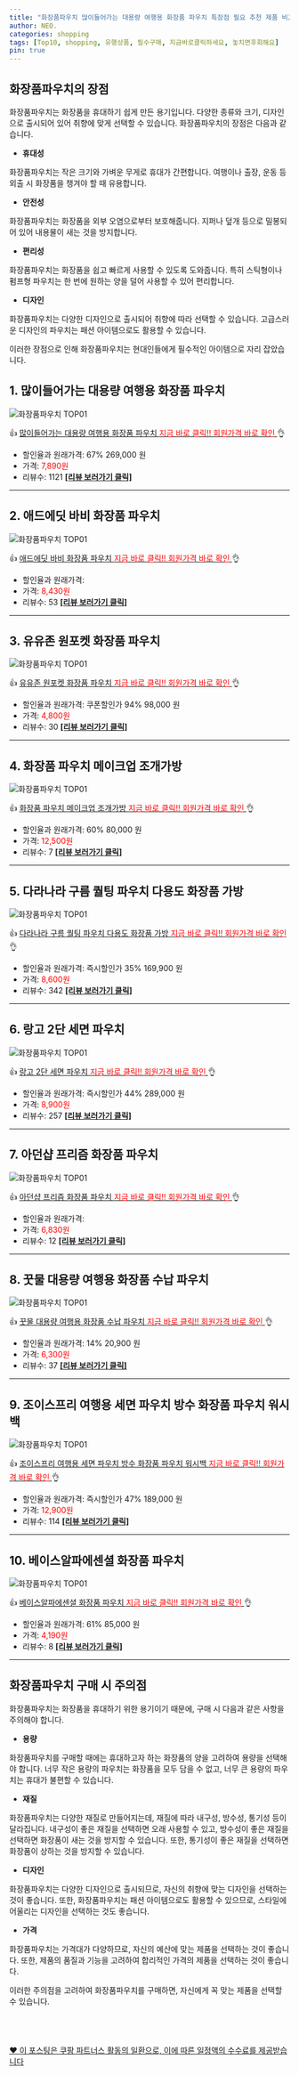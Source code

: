 ```yaml
---
title: "화장품파우치 많이들어가는 대용량 여행용 화장품 파우치 특장점 필요 추천 제품 비교 최저 가격 비교 장점 구매 후기 구매평"
author: NEO.
categories: shopping
tags: [Top10, shopping, 유행상품, 필수구매, 지금바로클릭하세요, 놓치면후회해요]
pin: true
---
```

## 화장품파우치의 장점

화장품파우치는 화장품을 휴대하기 쉽게 만든 용기입니다. 다양한 종류와 크기, 디자인으로 출시되어 있어 취향에 맞게 선택할 수 있습니다. 화장품파우치의 장점은 다음과 같습니다.

* **휴대성**

화장품파우치는 작은 크기와 가벼운 무게로 휴대가 간편합니다. 여행이나 출장, 운동 등 외출 시 화장품을 챙겨야 할 때 유용합니다.

* **안전성**

화장품파우치는 화장품을 외부 오염으로부터 보호해줍니다. 지퍼나 덮개 등으로 밀봉되어 있어 내용물이 새는 것을 방지합니다.

* **편리성**

화장품파우치는 화장품을 쉽고 빠르게 사용할 수 있도록 도와줍니다. 특히 스틱형이나 펌프형 파우치는 한 번에 원하는 양을 덜어 사용할 수 있어 편리합니다.

* **디자인**

화장품파우치는 다양한 디자인으로 출시되어 취향에 따라 선택할 수 있습니다. 고급스러운 디자인의 파우치는 패션 아이템으로도 활용할 수 있습니다.

이러한 장점으로 인해 화장품파우치는 현대인들에게 필수적인 아이템으로 자리 잡았습니다.

   

## 1. 많이들어가는 대용량 여행용 화장품 파우치

![화장품파우치 TOP01](https://thumbnail6.coupangcdn.com/thumbnails/remote/490x490ex/image/vendor_inventory/7f86/65cb647ef6301f4dbc810b0c68d32eefc05efac64dabf08e715b1906c030.jpg)


👍 [많이들어가는 대용량 여행용 화장품 파우치 <font color=red> 지금 바로 클릭!! 회원가격 바로 확인 </font> ](https://link.coupang.com/re/AFFSDP?lptag=AF3617701&subid=GithubCoopas&pageKey=7193184943&traceid=V0-153&itemId=18166259119&vendorItemId=85316720215) 👌 


- 할인율과 원래가격: 67%  269,000   원
- 가격: <span style='color:red'>7,890원</span>
- 리뷰수: 1121  [**[리뷰 보러가기 클릭]**](https://link.coupang.com/re/AFFSDP?lptag=AF3617701&subid=GithubCoopas&pageKey=7193184943&traceid=V0-153&itemId=18166259119&vendorItemId=85316720215)

---


   

## 2. 애드에딧 바비 화장품 파우치

![화장품파우치 TOP01](https://thumbnail8.coupangcdn.com/thumbnails/remote/490x490ex/image/retail/images/707184001231184-7f25b8dd-cb35-4dd7-acec-dadc5801b01b.jpg)


👍 [애드에딧 바비 화장품 파우치 <font color=red> 지금 바로 클릭!! 회원가격 바로 확인 </font> ](https://link.coupang.com/re/AFFSDP?lptag=AF3617701&subid=GithubCoopas&pageKey=56400188&traceid=V0-153&itemId=195210903&vendorItemId=5510315587) 👌 


- 할인율과 원래가격: 
- 가격: <span style='color:red'>8,430원</span>
- 리뷰수: 53  [**[리뷰 보러가기 클릭]**](https://link.coupang.com/re/AFFSDP?lptag=AF3617701&subid=GithubCoopas&pageKey=56400188&traceid=V0-153&itemId=195210903&vendorItemId=5510315587)

---


   

## 3. 유유존 원포켓 화장품 파우치

![화장품파우치 TOP01](https://thumbnail10.coupangcdn.com/thumbnails/remote/490x490ex/image/retail/images/2021/06/10/11/7/efe64a4d-60ca-4aae-8a2e-fdda4b20a302.jpg)


👍 [유유존 원포켓 화장품 파우치 <font color=red> 지금 바로 클릭!! 회원가격 바로 확인 </font> ](https://link.coupang.com/re/AFFSDP?lptag=AF3617701&subid=GithubCoopas&pageKey=5653458613&traceid=V0-153&itemId=9258545000&vendorItemId=76544130815) 👌 


- 할인율과 원래가격: 쿠폰할인가 94%  98,000   원
- 가격: <span style='color:red'>4,800원</span>
- 리뷰수: 30  [**[리뷰 보러가기 클릭]**](https://link.coupang.com/re/AFFSDP?lptag=AF3617701&subid=GithubCoopas&pageKey=5653458613&traceid=V0-153&itemId=9258545000&vendorItemId=76544130815)

---


   

## 4. 화장품 파우치 메이크업 조개가방

![화장품파우치 TOP01](https://thumbnail7.coupangcdn.com/thumbnails/remote/490x490ex/image/vendor_inventory/f7b6/022e56b8f97afee8d5d0f91ec7cf98d0fe292e61c2560deb63744eba35fe.jpg)


👍 [화장품 파우치 메이크업 조개가방 <font color=red> 지금 바로 클릭!! 회원가격 바로 확인 </font> ](https://link.coupang.com/re/AFFSDP?lptag=AF3617701&subid=GithubCoopas&pageKey=7593573723&traceid=V0-153&itemId=20071408370&vendorItemId=87128122659) 👌 


- 할인율과 원래가격: 60%  80,000   원
- 가격: <span style='color:red'>12,500원</span>
- 리뷰수: 7  [**[리뷰 보러가기 클릭]**](https://link.coupang.com/re/AFFSDP?lptag=AF3617701&subid=GithubCoopas&pageKey=7593573723&traceid=V0-153&itemId=20071408370&vendorItemId=87128122659)

---


   

## 5. 다라나라 구름 퀄팅 파우치 다용도 화장품 가방

![화장품파우치 TOP01](https://thumbnail8.coupangcdn.com/thumbnails/remote/490x490ex/image/vendor_inventory/1da3/07a81db8bd0595212d1694385a9c513010eaff00bd0269f5f6f557c54eb7.jpg)


👍 [다라나라 구름 퀄팅 파우치 다용도 화장품 가방 <font color=red> 지금 바로 클릭!! 회원가격 바로 확인 </font> ](https://link.coupang.com/re/AFFSDP?lptag=AF3617701&subid=GithubCoopas&pageKey=7359344740&traceid=V0-153&itemId=18828193007&vendorItemId=85958325349) 👌 


- 할인율과 원래가격: 즉시할인가 35%  169,900   원
- 가격: <span style='color:red'>8,600원</span>
- 리뷰수: 342  [**[리뷰 보러가기 클릭]**](https://link.coupang.com/re/AFFSDP?lptag=AF3617701&subid=GithubCoopas&pageKey=7359344740&traceid=V0-153&itemId=18828193007&vendorItemId=85958325349)

---


   

## 6. 랑고 2단 세면 파우치

![화장품파우치 TOP01](https://thumbnail7.coupangcdn.com/thumbnails/remote/490x490ex/image/retail/images/6605715623578235-8c242e30-a817-4ca1-b8cb-034ab0707565.jpg)


👍 [랑고 2단 세면 파우치 <font color=red> 지금 바로 클릭!! 회원가격 바로 확인 </font> ](https://link.coupang.com/re/AFFSDP?lptag=AF3617701&subid=GithubCoopas&pageKey=1366911566&traceid=V0-153&itemId=17338666093&vendorItemId=70394059769) 👌 


- 할인율과 원래가격: 즉시할인가 44%  289,000   원
- 가격: <span style='color:red'>8,900원</span>
- 리뷰수: 257  [**[리뷰 보러가기 클릭]**](https://link.coupang.com/re/AFFSDP?lptag=AF3617701&subid=GithubCoopas&pageKey=1366911566&traceid=V0-153&itemId=17338666093&vendorItemId=70394059769)

---


   

## 7. 아던샵 프리즘 화장품 파우치

![화장품파우치 TOP01](https://thumbnail6.coupangcdn.com/thumbnails/remote/490x490ex/image/retail/images/2020/03/19/18/6/67f59a69-2405-439a-922f-1912ca1dedc2.jpg)


👍 [아던샵 프리즘 화장품 파우치 <font color=red> 지금 바로 클릭!! 회원가격 바로 확인 </font> ](https://link.coupang.com/re/AFFSDP?lptag=AF3617701&subid=GithubCoopas&pageKey=1380959098&traceid=V0-153&itemId=2415365823&vendorItemId=70409706981) 👌 


- 할인율과 원래가격: 
- 가격: <span style='color:red'>6,830원</span>
- 리뷰수: 12  [**[리뷰 보러가기 클릭]**](https://link.coupang.com/re/AFFSDP?lptag=AF3617701&subid=GithubCoopas&pageKey=1380959098&traceid=V0-153&itemId=2415365823&vendorItemId=70409706981)

---


   

## 8. 꿋물 대용량 여행용 화장품 수납 파우치

![화장품파우치 TOP01](https://thumbnail10.coupangcdn.com/thumbnails/remote/490x490ex/image/vendor_inventory/0638/e0baef1d48811d4f5c8617cb8558c7fd67d60ce11f3ad05053440b81b7aa.jpg)


👍 [꿋물 대용량 여행용 화장품 수납 파우치 <font color=red> 지금 바로 클릭!! 회원가격 바로 확인 </font> ](https://link.coupang.com/re/AFFSDP?lptag=AF3617701&subid=GithubCoopas&pageKey=7644628928&traceid=V0-153&itemId=20323641237&vendorItemId=87440203682) 👌 


- 할인율과 원래가격: 14%  20,900   원
- 가격: <span style='color:red'>6,300원</span>
- 리뷰수: 37  [**[리뷰 보러가기 클릭]**](https://link.coupang.com/re/AFFSDP?lptag=AF3617701&subid=GithubCoopas&pageKey=7644628928&traceid=V0-153&itemId=20323641237&vendorItemId=87440203682)

---


   

## 9. 조이스프리 여행용 세면 파우치 방수 화장품 파우치 워시백

![화장품파우치 TOP01](https://thumbnail8.coupangcdn.com/thumbnails/remote/490x490ex/image/vendor_inventory/acfb/86901f2846c3904302d666038fad94ae0217cbd13fbfe41023d74e9a75c8.jpg)


👍 [조이스프리 여행용 세면 파우치 방수 화장품 파우치 워시백 <font color=red> 지금 바로 클릭!! 회원가격 바로 확인 </font> ](https://link.coupang.com/re/AFFSDP?lptag=AF3617701&subid=GithubCoopas&pageKey=7459071884&traceid=V0-153&itemId=19437780736&vendorItemId=86548885876) 👌 


- 할인율과 원래가격: 즉시할인가 47%  189,000   원
- 가격: <span style='color:red'>12,900원</span>
- 리뷰수: 114  [**[리뷰 보러가기 클릭]**](https://link.coupang.com/re/AFFSDP?lptag=AF3617701&subid=GithubCoopas&pageKey=7459071884&traceid=V0-153&itemId=19437780736&vendorItemId=86548885876)

---


   

## 10. 베이스알파에센셜 화장품 파우치

![화장품파우치 TOP01](https://thumbnail10.coupangcdn.com/thumbnails/remote/490x490ex/image/retail/images/1174036266409384-a4a733cb-171e-482c-8517-d46fb8ed21b1.jpg)


👍 [베이스알파에센셜 화장품 파우치 <font color=red> 지금 바로 클릭!! 회원가격 바로 확인 </font> ](https://link.coupang.com/re/AFFSDP?lptag=AF3617701&subid=GithubCoopas&pageKey=7476144070&traceid=V0-153&itemId=19518108038&vendorItemId=86626802346) 👌 


- 할인율과 원래가격: 61%  85,000   원
- 가격: <span style='color:red'>4,190원</span>
- 리뷰수: 8  [**[리뷰 보러가기 클릭]**](https://link.coupang.com/re/AFFSDP?lptag=AF3617701&subid=GithubCoopas&pageKey=7476144070&traceid=V0-153&itemId=19518108038&vendorItemId=86626802346)

---
## 화장품파우치 구매 시 주의점

화장품파우치는 화장품을 휴대하기 위한 용기이기 때문에, 구매 시 다음과 같은 사항을 주의해야 합니다.

* **용량**

화장품파우치를 구매할 때에는 휴대하고자 하는 화장품의 양을 고려하여 용량을 선택해야 합니다. 너무 작은 용량의 파우치는 화장품을 모두 담을 수 없고, 너무 큰 용량의 파우치는 휴대가 불편할 수 있습니다.

* **재질**

화장품파우치는 다양한 재질로 만들어지는데, 재질에 따라 내구성, 방수성, 통기성 등이 달라집니다. 내구성이 좋은 재질을 선택하면 오래 사용할 수 있고, 방수성이 좋은 재질을 선택하면 화장품이 새는 것을 방지할 수 있습니다. 또한, 통기성이 좋은 재질을 선택하면 화장품이 상하는 것을 방지할 수 있습니다.

* **디자인**

화장품파우치는 다양한 디자인으로 출시되므로, 자신의 취향에 맞는 디자인을 선택하는 것이 좋습니다. 또한, 화장품파우치는 패션 아이템으로도 활용할 수 있으므로, 스타일에 어울리는 디자인을 선택하는 것도 좋습니다.

* **가격**

화장품파우치는 가격대가 다양하므로, 자신의 예산에 맞는 제품을 선택하는 것이 좋습니다. 또한, 제품의 품질과 기능을 고려하여 합리적인 가격의 제품을 선택하는 것이 좋습니다.

이러한 주의점을 고려하여 화장품파우치를 구매하면, 자신에게 꼭 맞는 제품을 선택할 수 있습니다.<br><br><br><br><br> [ ❤  이 포스팅은 쿠팡 파트너스 활동의 일환으로, 이에 따른 일정액의 수수료를 제공받습니다](https://link.coupang.com/a/bcEFyh)